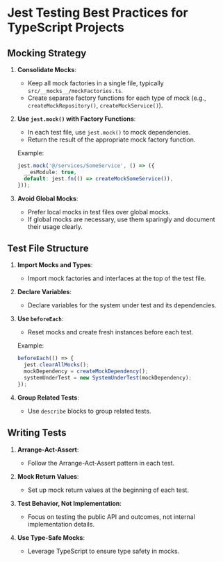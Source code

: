 # Jest Testing Best Practices for TypeScript Projects

## Mocking Strategy

1. **Consolidate Mocks**:

   - Keep all mock factories in a single file, typically `src/__mocks__/mockFactories.ts`.
   - Create separate factory functions for each type of mock (e.g., `createMockRepository()`, `createMockService()`).

2. **Use `jest.mock()` with Factory Functions**:

   - In each test file, use `jest.mock()` to mock dependencies.
   - Return the result of the appropriate mock factory function.

   Example:

   ```typescript
   jest.mock('@/services/SomeService', () => ({
     __esModule: true,
     default: jest.fn(() => createMockSomeService()),
   }));
   ```

3. **Avoid Global Mocks**:
   - Prefer local mocks in test files over global mocks.
   - If global mocks are necessary, use them sparingly and document their usage clearly.

## Test File Structure

1. **Import Mocks and Types**:

   - Import mock factories and interfaces at the top of the test file.

2. **Declare Variables**:

   - Declare variables for the system under test and its dependencies.

3. **Use `beforeEach`**:

   - Reset mocks and create fresh instances before each test.

   Example:

   ```typescript
   beforeEach(() => {
     jest.clearAllMocks();
     mockDependency = createMockDependency();
     systemUnderTest = new SystemUnderTest(mockDependency);
   });
   ```

4. **Group Related Tests**:
   - Use `describe` blocks to group related tests.

## Writing Tests

1. **Arrange-Act-Assert**:

   - Follow the Arrange-Act-Assert pattern in each test.

2. **Mock Return Values**:

   - Set up mock return values at the beginning of each test.

3. **Test Behavior, Not Implementation**:

   - Focus on testing the public API and outcomes, not internal implementation details.

4. **Use Type-Safe Mocks**:
   - Leverage TypeScript to ensure type safety in mocks.
